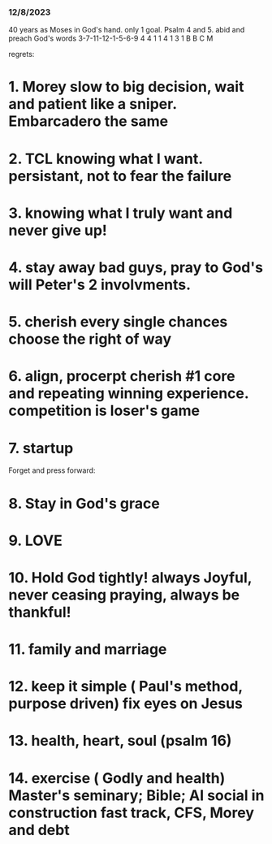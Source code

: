 

### 12/8/2023
40 years as Moses in God's hand. only 1 goal. Psalm 4 and 5.  abid and preach God's words
3-7-11-12-1-5-6-9
4  4  1  1 4 1 3 1
B  B       C   M

regrets:
# 1. Morey slow to big decision, wait and patient like a sniper. Embarcadero the same
# 2. TCL knowing what I want. persistant, not to fear the failure
# 3. knowing what I truly want and never give up! 
# 4. stay away bad guys, pray to God's will Peter's 2 involvments. 
# 5. cherish every single chances choose the right of way
# 6. align, procerpt cherish #1 core and repeating winning experience. competition is loser's game
# 7. startup

Forget and press forward:
# 8. Stay in God's grace   
# 9. LOVE  
# 10. Hold God tightly! always Joyful, never ceasing praying, always be thankful!
# 11. family and marriage
# 12. keep it simple ( Paul's method, purpose driven)  fix eyes on Jesus
# 13. health, heart, soul (psalm 16)
# 14. exercise ( Godly and health)   Master's seminary; Bible;  AI social in construction fast track, CFS, Morey and debt


